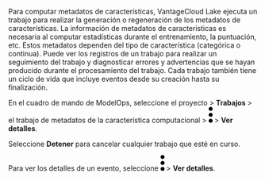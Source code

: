 Para computar metadatos de características, VantageCloud Lake ejecuta un trabajo para realizar la generación o regeneración de los metadatos de características. La información de metadatos de características es necesaria al computar estadísticas durante el entrenamiento, la puntuación, etc. Estos metadatos dependen del tipo de característica (categórica o continua). Puede ver los registros de un trabajo para realizar un seguimiento del trabajo y diagnosticar errores y advertencias que se hayan producido durante el procesamiento del trabajo. Cada trabajo también tiene un ciclo de vida que incluye eventos desde su creación hasta su finalización.

En el cuadro de mando de ModelOps, seleccione el proyecto \> **Trabajos** \> el trabajo de metadatos de la característica computacional \> ![kebab menu](Images/zsz1597101912145.svg) \> **Ver detalles**.

Seleccione **Detener** para cancelar cualquier trabajo que esté en curso.

Para ver los detalles de un evento, seleccione ![kebab menu](Images/zsz1597101912145.svg) \> **Ver detalles**.

